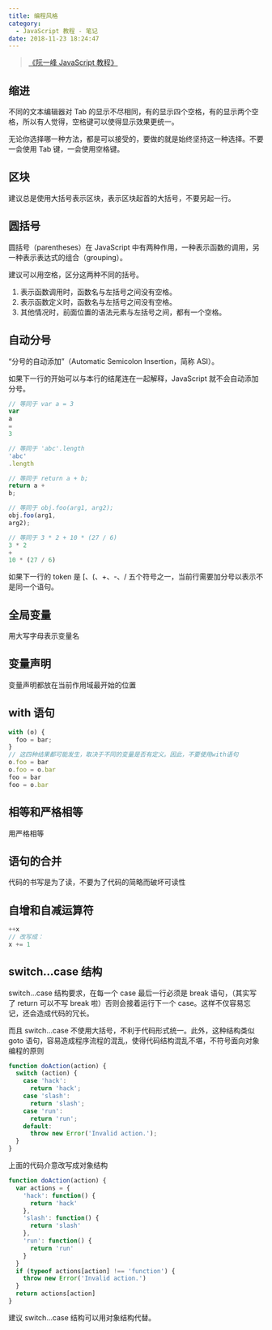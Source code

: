 ```yaml
---
title: 编程风格
category:
  - JavaScript 教程 - 笔记
date: 2018-11-23 18:24:47
---
```


> [《阮一峰 JavaScript 教程》](https://wangdoc.com/javascript/)

## 缩进

不同的文本编辑器对 Tab 的显示不尽相同，有的显示四个空格，有的显示两个空格，所以有人觉得，空格键可以使得显示效果更统一。

无论你选择哪一种方法，都是可以接受的，要做的就是始终坚持这一种选择。不要一会使用 Tab 键，一会使用空格键。

## 区块

建议总是使用大括号表示区块，表示区块起首的大括号，不要另起一行。

## 圆括号

圆括号（parentheses）在 JavaScript 中有两种作用，一种表示函数的调用，另一种表示表达式的组合（grouping）。

建议可以用空格，区分这两种不同的括号。

1. 表示函数调用时，函数名与左括号之间没有空格。
2. 表示函数定义时，函数名与左括号之间没有空格。
3. 其他情况时，前面位置的语法元素与左括号之间，都有一个空格。

## 自动分号

“分号的自动添加”（Automatic Semicolon Insertion，简称 ASI）。

如果下一行的开始可以与本行的结尾连在一起解释，JavaScript 就不会自动添加分号。

```js
// 等同于 var a = 3
var
a
=
3

// 等同于 'abc'.length
'abc'
.length

// 等同于 return a + b;
return a +
b;

// 等同于 obj.foo(arg1, arg2);
obj.foo(arg1,
arg2);

// 等同于 3 * 2 + 10 * (27 / 6)
3 * 2
+
10 * (27 / 6)
```

如果下一行的 token 是 [、(、+、-、/ 五个符号之一，当前行需要加分号以表示不是同一个语句。

## 全局变量

用大写字母表示变量名

## 变量声明

变量声明都放在当前作用域最开始的位置

## with 语句

```js
with (o) {
  foo = bar;
}
// 这四种结果都可能发生，取决于不同的变量是否有定义。因此，不要使用with语句
o.foo = bar
o.foo = o.bar
foo = bar
foo = o.bar
```

## 相等和严格相等

用严格相等

## 语句的合并

代码的书写是为了读，不要为了代码的简略而破坏可读性

## 自增和自减运算符

```js
++x 
// 改写成：
x += 1
```

## switch...case 结构

switch...case 结构要求，在每一个 case 最后一行必须是 break 语句，（其实写了 return 可以不写 break 啦）否则会接着运行下一个 case。这样不仅容易忘记，还会造成代码的冗长。

而且 switch...case 不使用大括号，不利于代码形式统一。此外，这种结构类似 goto 语句，容易造成程序流程的混乱，使得代码结构混乱不堪，不符号面向对象编程的原则

```js
function doAction(action) {
  switch (action) {
    case 'hack':
      return 'hack';
    case 'slash':
      return 'slash';
    case 'run':
      return 'run';
    default:
      throw new Error('Invalid action.');
  }
}
```

上面的代码介意改写成对象结构

```js
function doAction(action) {
  var actions = {
    'hack': function() {
      return 'hack'
    },
    'slash': function() {
      return 'slash'
    },
    'run': function() {
      return 'run'
    }
  }
  if (typeof actions[action] !== 'function') {
    throw new Error('Invalid action.')
  }
  return actions[action]
}

```

建议 switch...case 结构可以用对象结构代替。